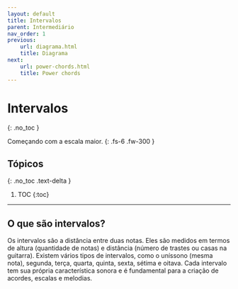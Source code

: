 ```yaml
---
layout: default
title: Intervalos
parent: Intermediário
nav_order: 1
previous:
    url: diagrama.html
    title: Diagrama
next:
    url: power-chords.html
    title: Power chords
---
```


# Intervalos
{: .no_toc }

Começando com a escala maior.
{: .fs-6 .fw-300 }

## Tópicos
{: .no_toc .text-delta }

1. TOC
{:toc}

---

## O que são intervalos?

Os intervalos são a distância entre duas notas. Eles são medidos em termos de altura (quantidade de notas) e distância (número de trastes ou casas na guitarra). Existem vários tipos de intervalos, como o uníssono (mesma nota), segunda, terça, quarta, quinta, sexta, sétima e oitava. Cada intervalo tem sua própria característica sonora e é fundamental para a criação de acordes, escalas e melodias.
